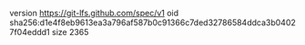 version https://git-lfs.github.com/spec/v1
oid sha256:d1e4f8eb9613ea3a796af587b0c91366c7ded32786584ddca3b04027f04eddd1
size 2365
